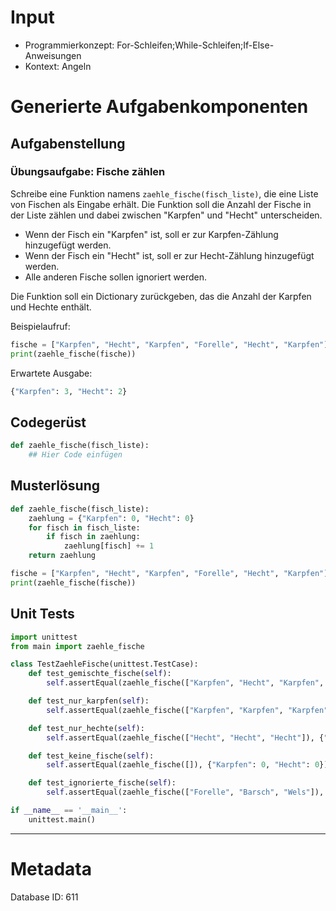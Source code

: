 # Input
- Programmierkonzept: For-Schleifen;While-Schleifen;If-Else-Anweisungen
- Kontext: Angeln

# Generierte Aufgabenkomponenten
## Aufgabenstellung
### Übungsaufgabe: Fische zählen

Schreibe eine Funktion namens `zaehle_fische(fisch_liste)`, die eine Liste von Fischen als Eingabe erhält. Die Funktion soll die Anzahl der Fische in der Liste zählen und dabei zwischen "Karpfen" und "Hecht" unterscheiden. 

- Wenn der Fisch ein "Karpfen" ist, soll er zur Karpfen-Zählung hinzugefügt werden.
- Wenn der Fisch ein "Hecht" ist, soll er zur Hecht-Zählung hinzugefügt werden.
- Alle anderen Fische sollen ignoriert werden.

Die Funktion soll ein Dictionary zurückgeben, das die Anzahl der Karpfen und Hechte enthält. 

Beispielaufruf:
```python
fische = ["Karpfen", "Hecht", "Karpfen", "Forelle", "Hecht", "Karpfen"]
print(zaehle_fische(fische))
```

Erwartete Ausgabe:
```python
{"Karpfen": 3, "Hecht": 2}
```

## Codegerüst
```python
def zaehle_fische(fisch_liste):
    ## Hier Code einfügen
```

## Musterlösung
```python
def zaehle_fische(fisch_liste):
    zaehlung = {"Karpfen": 0, "Hecht": 0}
    for fisch in fisch_liste:
        if fisch in zaehlung:
            zaehlung[fisch] += 1
    return zaehlung

fische = ["Karpfen", "Hecht", "Karpfen", "Forelle", "Hecht", "Karpfen"]
print(zaehle_fische(fische))
```

## Unit Tests
```python
import unittest
from main import zaehle_fische

class TestZaehleFische(unittest.TestCase):
    def test_gemischte_fische(self):
        self.assertEqual(zaehle_fische(["Karpfen", "Hecht", "Karpfen", "Forelle", "Hecht", "Karpfen"]), {"Karpfen": 3, "Hecht": 2})

    def test_nur_karpfen(self):
        self.assertEqual(zaehle_fische(["Karpfen", "Karpfen", "Karpfen"]), {"Karpfen": 3, "Hecht": 0})

    def test_nur_hechte(self):
        self.assertEqual(zaehle_fische(["Hecht", "Hecht", "Hecht"]), {"Karpfen": 0, "Hecht": 3})

    def test_keine_fische(self):
        self.assertEqual(zaehle_fische([]), {"Karpfen": 0, "Hecht": 0})

    def test_ignorierte_fische(self):
        self.assertEqual(zaehle_fische(["Forelle", "Barsch", "Wels"]), {"Karpfen": 0, "Hecht": 0})

if __name__ == '__main__':
    unittest.main()
```
___
# Metadata
Database ID: 611
